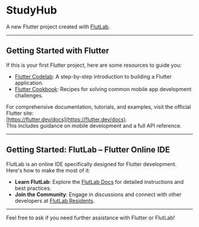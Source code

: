 # StudyHub

A new Flutter project created with [FlutLab](https://flutlab.io).

---

## Getting Started with Flutter

If this is your first Flutter project, here are some resources to guide you:

- [Flutter Codelab](https://flutter.dev/docs/get-started/codelab): A step-by-step introduction to building a Flutter application.
- [Flutter Cookbook](https://flutter.dev/docs/cookbook): Recipes for solving common mobile app development challenges.

For comprehensive documentation, tutorials, and examples, visit the official Flutter site:  
[https://flutter.dev/docs](https://flutter.dev/docs).  
This includes guidance on mobile development and a full API reference.

---

## Getting Started: FlutLab – Flutter Online IDE

FlutLab is an online IDE specifically designed for Flutter development. Here's how to make the most of it:

- **Learn FlutLab**: Explore the [FlutLab Docs](https://flutlab.io/docs) for detailed instructions and best practices.
- **Join the Community**: Engage in discussions and connect with other developers at [FlutLab Residents](https://flutlab.io/residents).

---

Feel free to ask if you need further assistance with Flutter or FlutLab!
